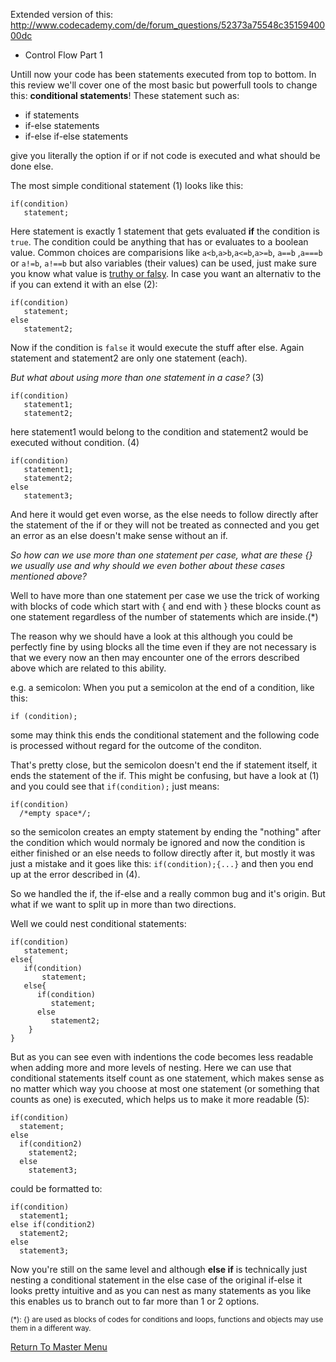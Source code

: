 Extended version of this:
http://www.codecademy.com/de/forum_questions/52373a75548c3515940000dc

 - Control Flow  Part 1

Untill now your code has been statements executed from top to bottom. In this review we'll cover one of the most basic but powerfull tools to change this: **conditional statements**! These statement such as:

- if statements
- if-else statements
- if-else if-else statements

give you literally the option if or if not code is executed and what should be done else.

The most simple conditional statement (1) looks like this:

    if(condition)
       statement;

Here statement is exactly 1 statement that gets evaluated **if** the condition is `true`. The condition could be anything that has or evaluates to a boolean value. Common choices are comparisions like `a<b`,`a>b`,`a<=b`,`a>=b`, `a==b` ,`a===b` or `a!=b`, `a!==b` but also variables (their values) can be used, just make sure you know what value is [truthy or falsy](http://www.sitepoint.com/javascript-truthy-falsy/). In case you want an alternativ to the if you can extend it with an else (2):

    if(condition)
       statement;
    else
       statement2;

Now if the condition is `false` it would execute the stuff after else. Again statement and statement2 are only one statement (each).

 *But what about using more than one statement in a case?* (3)

    if(condition)
       statement1;
       statement2;

here statement1 would belong to the condition and statement2 would be executed without condition. (4)

    if(condition)
       statement1;
       statement2;
    else
       statement3;

And here it would get even worse, as the else needs to follow directly after the statement of the if or they will not be treated as connected and you get an error as an else doesn't make sense without an if.

*So how can we use more than one statement per case, what are these {} we usually use and why should we even bother about these cases mentioned above?*

Well to have more than one statement per case we use the trick of working with blocks of code which start with { and end with } these blocks count as one statement regardless of the number of statements which are inside.(\*)

The reason why we should have a look at this although you could be perfectly fine by using blocks all the time even if they are not necessary is that we every now an then may encounter one of the errors described above which are related to this ability.

e.g. a semicolon:
When you put a semicolon at the end of a condition, like this: 
    
    if (condition);

some may think this ends the conditional statement and the following code is processed without regard for the outcome of the conditon.

That's pretty close, but the semicolon doesn't end the if statement itself, it ends the statement of the if. This might be confusing, but have a look at (1) and you could see that `if(condition);` just means:

    if(condition)
      /*empty space*/;

so the semicolon creates an empty statement by ending the "nothing" after the condition which would normaly be ignored and now the condition is either finished or an else needs to follow directly after it, but mostly it was just a mistake and it goes like this: `if(condition);{...}` and then you end up at the error described in (4).

So we handled the if, the if-else and a really common bug and it's origin. But what if we want to split up in more than two directions.

Well we could nest conditional statements:

    if(condition)
       statement;
    else{
       if(condition)
           statement;
       else{
          if(condition)
             statement;
          else
             statement2;
        }
    }

But as you can see even with indentions the code becomes less readable when adding more and more levels of nesting. Here we can use that conditional statements itself count as one statement, which makes sense as no matter which way you choose at most one statement (or something that counts as one) is executed, which helps us to make it more readable (5):

    if(condition)
      statement;
    else
      if(condition2)
        statement2;
      else
        statement3;

could be formatted to:

    if(condition)
      statement1;
    else if(condition2)
      statement2;
    else
      statement3;

Now you're still on the same level and although **else if** is technically just nesting a conditional statement in the else case of the original if-else it looks pretty intuitive and as you can nest as many statements as you like this enables us to branch out to far more than 1 or 2 options.

<sub>(\*): {} are used as blocks of codes for conditions and loops, functions and objects may use them in a different way.</sub>

[Return To Master Menu](http://www.codecademy.com/groups/advanced-javascript-coders/discussions/53307af3631fe9e8de00103b#discussion-53307af3631fe9e8de00103b)